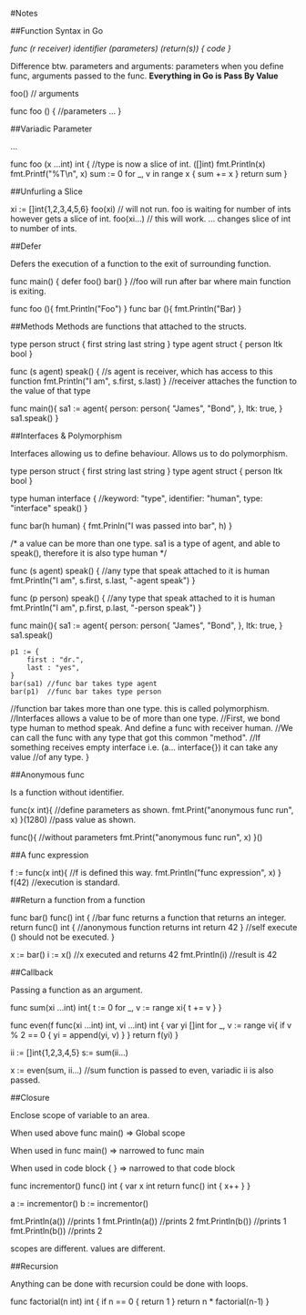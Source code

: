 #Notes

##Function Syntax in Go

*func (r receiver) identifier (parameters) (return(s)) { code }*

Difference btw. parameters and arguments: parameters when you define func, arguments passed to the func.
**Everything in Go is Pass By Value**

foo() // arguments

func foo () { //parameters
	...
}

##Variadic Parameter

 ...

func foo (x ...int) int {	//type is now a slice of int. ([]int)
	fmt.Println(x)
	fmt.Printf("%T\n", x)
	sum := 0
	for _, v in range x {
		sum += x
	}
return sum
}

##Unfurling a Slice

xi := []int{1,2,3,4,5,6}
foo(xi)	// will not run. foo is waiting for number of ints however gets a slice of int.
foo(xi...) // this will work. ... changes slice of int to number of ints.

##Defer

Defers the execution of a function to the exit of surrounding function.

func main() {
	defer foo()
	bar()
}			//foo will run after bar where main function is exiting.

func foo (){
	fmt.Println("Foo")
}
func bar (){
	fmt.Println("Bar)
}

##Methods
Methods are functions that attached to the structs.

type person struct {
	first string
	last string
}
type agent struct {
	person
	ltk bool
}

func (s agent) speak() { //s agent is receiver, which has access to this function
	fmt.Println("I am", s.first, s.last)
}			//receiver attaches the function to the value of that type

func main(){
	sa1 := agent{
		person: person{
				"James",
				"Bond",
			},
		ltk: true,
	}
	sa1.speak()
}

##Interfaces & Polymorphism

Interfaces allowing us to define behaviour. Allows us to do polymorphism.

type person struct {
	first string
	last string
}
type agent struct {
	person
	ltk bool
}

type human interface { //keyword: "type", identifier: "human", type: "interface"
	speak()
}

func bar(h human) {
	fmt.Prinln("I was passed into bar", h)
}

/* a value can be more than one type. sa1 is a type of agent, and able to speak(),
therefore it is also type human */


func (s agent) speak() { //any type that speak attached to it is human
	fmt.Println("I am", s.first, s.last, "-agent speak")
}			

func (p person) speak() { //any type that speak attached to it is human
	fmt.Println("I am", p.first, p.last, "-person speak")
}

func main(){
	sa1 := agent{
		person: person{
				"James",
				"Bond",
			},
		ltk: true,
	}
	sa1.speak()
	
	p1 := {
		first : "dr.",
		last : "yes",
	}
	bar(sa1) //func bar takes type agent
	bar(p1)	 //func bar takes type person
//function bar takes more than one type. this is called polymorphism.
//Interfaces allows a value to be of more than one type.
//First, we bond type human to method speak. And define a func with receiver human.
//We can call the func with any type that got this common "method".
//If something receives empty interface i.e. (a... interface{}) it can take any value
//of any type.
}

##Anonymous func

Is a function without identifier.

func(x int){	//define parameters as shown.
	fmt.Print("anonymous func run", x)
}(1280)		//pass value as shown.

func(){		//without parameters
	fmt.Print("anonymous func run", x)
}()

##A func expression

f := func(x int){	//f is defined this way.
	fmt.Println("func expression", x)
}
f(42)		//execution is standard.

##Return a function from a function

func bar() func() int { //bar func returns a function that returns an integer.
	return func() int { //anonymous function returns int
		return 42
	} //self execute () should not be executed.
}

x := bar()
i := x() //x executed and returns 42
fmt.Println(i) //result is 42

##Callback

Passing a function as an argument.

func sum(xi ...int) int{
	t := 0
	for _, v := range xi{
		t += v
	}
}

func even(f func(xi ...int) int, vi ...int) int {
	var yi []int
	for _, v := range vi{
		if v % 2 == 0 { 
			yi = append(yi, v)
		}
	}
return f(yi)
}

ii := []int{1,2,3,4,5}
s:= sum(ii...)

x := even(sum, ii...) //sum function is passed to even, variadic ii is also passed.

##Closure

Enclose scope of variable to an area.

When used above func main() => Global scope

When used in func main() => narrowed to func main

When used in code block { } => narrowed to that code block

func incrementor() func() int {
	var x int
	return func() int {
		x++
	}
}

a := incrementor()
b := incrementor()

fmt.Println(a()) //prints 1
fmt.Println(a()) //prints 2
fmt.Println(b()) //prints 1
fmt.Println(b()) //prints 2

scopes are different. values are different.

##Recursion

Anything can be done with recursion could be done with loops.

func factorial(n int) int {
	if n == 0 {
		return 1
	}
	return n * factorial(n-1)
}

























